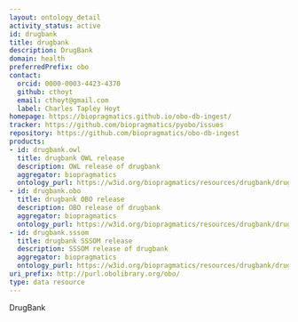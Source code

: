 ```yaml
---
layout: ontology_detail
activity_status: active
id: drugbank
title: drugbank
description: DrugBank
domain: health
preferredPrefix: obo
contact:
  orcid: 0000-0003-4423-4370
  github: cthoyt
  email: cthoyt@gmail.com
  label: Charles Tapley Hoyt
homepage: https://biopragmatics.github.io/obo-db-ingest/
tracker: https://github.com/biopragmatics/pyobo/issues
repository: https://github.com/biopragmatics/obo-db-ingest
products:
- id: drugbank.owl
  title: drugbank OWL release
  description: OWL release of drugbank
  aggregator: biopragmatics
  ontology_purl: https://w3id.org/biopragmatics/resources/drugbank/drugbank.owl
- id: drugbank.obo
  title: drugbank OBO release
  description: OBO release of drugbank
  aggregator: biopragmatics
  ontology_purl: https://w3id.org/biopragmatics/resources/drugbank/drugbank.obo
- id: drugbank.sssom
  title: drugbank SSSOM release
  description: SSSOM release of drugbank
  aggregator: biopragmatics
  ontology_purl: https://w3id.org/biopragmatics/resources/drugbank/drugbank.sssom
uri_prefix: http://purl.obolibrary.org/obo/
type: data resource
---
```


DrugBank
